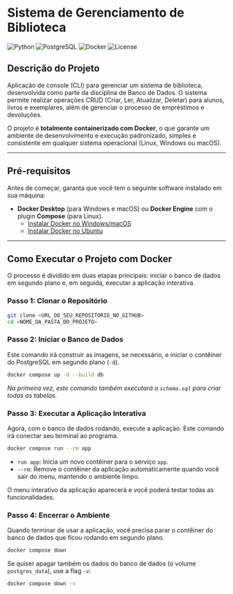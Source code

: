 # Sistema de Gerenciamento de Biblioteca

![Python](https://img.shields.io/badge/Python-3.11+-blue.svg)
![PostgreSQL](https://img.shields.io/badge/PostgreSQL-15-blue.svg)
![Docker](https://img.shields.io/badge/Docker-20.10+-blue.svg)
![License](https://img.shields.io/badge/License-MIT-green.svg)

## Descrição do Projeto

Aplicação de console (CLI) para gerenciar um sistema de biblioteca, desenvolvida como parte da disciplina de Banco de Dados. O sistema permite realizar operações CRUD (Criar, Ler, Atualizar, Deletar) para alunos, livros e exemplares, além de gerenciar o processo de empréstimos e devoluções.

O projeto é **totalmente containerizado com Docker**, o que garante um ambiente de desenvolvimento e execução padronizado, simples e consistente em qualquer sistema operacional (Linux, Windows ou macOS).

---

## Pré-requisitos

Antes de começar, garanta que você tem o seguinte software instalado em sua máquina:

* **Docker Desktop** (para Windows e macOS) ou **Docker Engine** com o plugin **Compose** (para Linux).
    * [Instalar Docker no Windows/macOS](https://www.docker.com/products/docker-desktop/)
    * [Instalar Docker no Ubuntu](https://docs.docker.com/engine/install/ubuntu/)

---

## Como Executar o Projeto com Docker

O processo é dividido em duas etapas principais: iniciar o banco de dados em segundo plano e, em seguida, executar a aplicação interativa.

### Passo 1: Clonar o Repositório
```bash
git clone <URL_DO_SEU_REPOSITORIO_NO_GITHUB>
cd <NOME_DA_PASTA_DO_PROJETO>
```

### Passo 2: Iniciar o Banco de Dados
Este comando irá construir as imagens, se necessário, e iniciar o contêiner do PostgreSQL em segundo plano (`-d`).

```bash
docker compose up -d --build db
```
*Na primeira vez, este comando também executará o `schema.sql` para criar todas as tabelas.*

### Passo 3: Executar a Aplicação Interativa
Agora, com o banco de dados rodando, execute a aplicação. Este comando irá conectar seu terminal ao programa.

```bash
docker compose run --rm app
```
* `run app`: Inicia um novo contêiner para o serviço `app`.
* `--rm`: Remove o contêiner da aplicação automaticamente quando você sair do menu, mantendo o ambiente limpo.

O menu interativo da aplicação aparecerá e você poderá testar todas as funcionalidades.

### Passo 4: Encerrar o Ambiente
Quando terminar de usar a aplicação, você precisa parar o contêiner do banco de dados que ficou rodando em segundo plano.

```bash
docker compose down
```
Se quiser apagar também os dados do banco de dados (o volume `postgres_data`), use a flag `-v`:
```bash
docker compose down -v
```